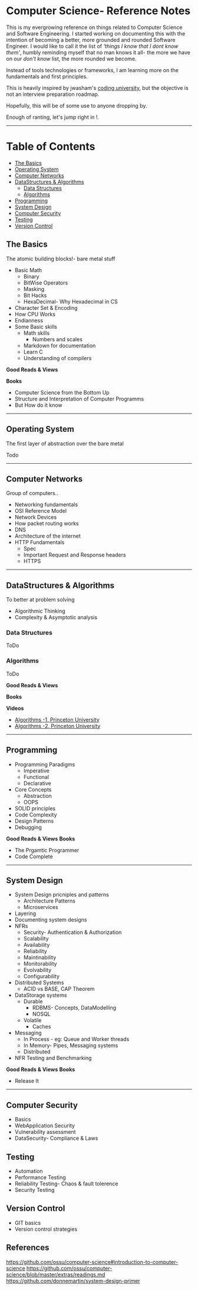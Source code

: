 
# Computer Science- Reference Notes

This is my evergrowing reference on things related to Computer Science and Software Engineering. I started working on documenting this with the intention of becoming a better, more grounded and rounded Software Engineer. I would like to call it the list of *'things I know that I dont know them'*, humbly reminding myself that no man knows it all- the more we have on our *don't know* list, the more rounded we become.

Instead of tools technologies or frameworks, I am learning more on the fundamentals and first principles. 

This is heavily inspired by jwasham's [coding university](https://github.com/jwasham/coding-interview-university), but the objective is not an interview preparation roadmap.

Hopefully, this will be of some use to anyone dropping by.

Enough of ranting, let's jump right in !.

---
# Table of Contents
- [The Basics](#the-basics)
- [Operating System](#operating-system)
- [Computer Networks](#computer-networks)
- [DataStructures & Algorithms](#datastructures--algorithms)
	- [Data Structures](#data-structures)
	- [Algorithms](#algorithms)
- [Programming](#programming)
- [System Design](#system-design)
- [Computer Security](#computer-security)
- [Testing](#testing)
- [Version Control](#version-control)

## The Basics

The atomic building blocks!- bare metal stuff

- Basic Math
 	- Binary
 	- BitWise Operators
 	- Masking
 	- Bit Hacks
 	- HexaDecimal- Why Hexadecimal in CS
- Character Set & Encoding
- How CPU Works
- Endianness
- Some Basic skills
	- Math skills
		-  Numbers and scales
	- Markdown for documentation
	- Learn C
	- Understanding of compilers


**Good Reads & Views**

**Books**
* Computer Science from the Bottom Up
* Structure and Interpretation of Computer Programms
* But How do it know

---

## Operating System

The first layer of abstraction over the bare metal

Todo

---

## Computer Networks

Group of computers..

* Networking fundamentals
* OSI Reference Model
* Network Devices
* How packet routing works
* DNS
* Architecture of the internet
* HTTP Fundamentals
	* Spec
	* Important Request and Response headers
	* HTTPS

---


## DataStructures & Algorithms

To better at problem solving

* Algorithmic Thinking
* Complexity & Asymptotic analysis

### Data Structures
ToDo

### Algorithms
ToDo


**Good Reads & Views**

**Books**

**Videos**
* [Algorithms -1, Princeton University](https://www.coursera.org/learn/algorithms-part1/home/welcome)
* [Algorithms -2, Princeton University](https://www.coursera.org/learn/algorithms-part2/home/welcome)

---
## Programming
* Programming Paradigms
	* Imperative
	* Functional
	* Declarative
* Core Concepts
 	* Abstraction
 	* OOPS
* SOLID principles
* Code Complexity
* Design Patterns
* Debugging


**Good Reads & Views**
**Books**
* The Prgamtic Programmer
* Code Complete

---
## System Design
* System Design pricniples and patterns
	* Architecture Patterns
	* Microservices
* Layering
* Documenting system designs
* NFRs
	* Security- Authentication & Authorization
	* Scalability
	* Availability
	* Reliability
	* Maintinability
	* Monitorability
	* Evolvability
	* Configurability
* Distributed Systems
	* ACID vs BASE, CAP Theorem
* DataStorage systems
	* Durable
 		* RDBMS- Concepts, DataModelling
 		* NOSQL
	* Volatile
 		* Caches
* Messaging
	* In Process - eg: Queue and Worker threads
	* In Memory- Pipes, Messaging systems
	* Distributed
* NFR Testing and Benchmarking


**Good Reads & Views**
**Books**
* Release It

---

## Computer Security
* Basics
* WebApplication Security
* Vulnerability assessment
* DataSecurity- Compliance & Laws

## Testing
* Automation
* Performance Testing
* Reliability Testing- Chaos & fault tolerence
* Security Testing


## Version Control
* GIT basics
* Version control strategies

## References
https://github.com/ossu/computer-science#introduction-to-computer-science
https://github.com/ossu/computer-science/blob/master/extras/readings.md
https://github.com/donnemartin/system-design-primer







